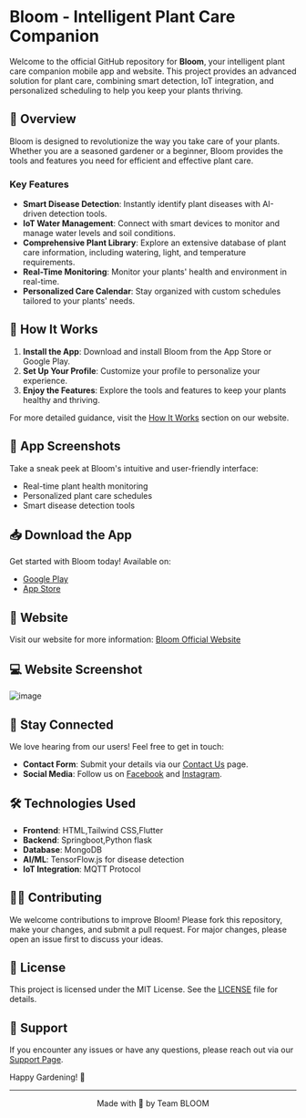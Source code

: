 # Bloom - Intelligent Plant Care Companion

Welcome to the official GitHub repository for **Bloom**, your intelligent plant care companion mobile app and website. This project provides an advanced solution for plant care, combining smart detection, IoT integration, and personalized scheduling to help you keep your plants thriving.

## 🌿 Overview
Bloom is designed to revolutionize the way you take care of your plants. Whether you are a seasoned gardener or a beginner, Bloom provides the tools and features you need for efficient and effective plant care.

### Key Features
- **Smart Disease Detection**: Instantly identify plant diseases with AI-driven detection tools.
- **IoT Water Management**: Connect with smart devices to monitor and manage water levels and soil conditions.
- **Comprehensive Plant Library**: Explore an extensive database of plant care information, including watering, light, and temperature requirements.
- **Real-Time Monitoring**: Monitor your plants' health and environment in real-time.
- **Personalized Care Calendar**: Stay organized with custom schedules tailored to your plants' needs.

## 🌟 How It Works
1. **Install the App**: Download and install Bloom from the App Store or Google Play.
2. **Set Up Your Profile**: Customize your profile to personalize your experience.
3. **Enjoy the Features**: Explore the tools and features to keep your plants healthy and thriving.

For more detailed guidance, visit the [How It Works](#) section on our website.

## 📱 App Screenshots
Take a sneak peek at Bloom's intuitive and user-friendly interface:

- Real-time plant health monitoring
- Personalized plant care schedules
- Smart disease detection tools

## 📥 Download the App
Get started with Bloom today! Available on:
- [Google Play](#)
- [App Store](#)

## 🔗 Website
Visit our website for more information: [Bloom Official Website](https://bloomapp.space)

## 💻 Website Screenshot
![image](https://github.com/user-attachments/assets/ca5d246e-53f0-4a78-8fbb-2ff202312748)



## 💌 Stay Connected
We love hearing from our users! Feel free to get in touch:
- **Contact Form**: Submit your details via our [Contact Us](https://bloomapp.space/?i=1#support) page.
- **Social Media**: Follow us on [Facebook](#) and [Instagram](https://www.instagram.com/bloom.w.us/).

## 🛠 Technologies Used
- **Frontend**: HTML,Tailwind CSS,Flutter
- **Backend**: Springboot,Python flask
- **Database**: MongoDB
- **AI/ML**: TensorFlow.js for disease detection
- **IoT Integration**: MQTT Protocol

## 👩‍💻 Contributing
We welcome contributions to improve Bloom! Please fork this repository, make your changes, and submit a pull request. For major changes, please open an issue first to discuss your ideas.

## 📜 License
This project is licensed under the MIT License. See the [LICENSE](LICENSE) file for details.

## 📧 Support
If you encounter any issues or have any questions, please reach out via our [Support Page](https://bloomapp.space/?i=1#support).


Happy Gardening! 🌱
<div align="center">

---

Made with 💚 by Team BLOOM

</div>
